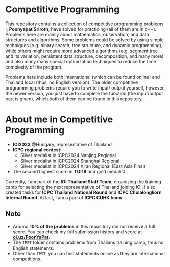 # Competitive Programming
This repository contains a collection of competitive programming problems I, **Poonyapat Sriroth**, have solved for practicing (all of them are in c++). Problems here are mainly about mathematics, observation, and data structures and algorithms. Some problems could be solved by using simple techniques (e.g. binary search, tree structure, and dynamic programming), while others might require more advanced algorithms (e.g. segment tree and its variation, persistent data structure, decomposition, and many more) and also many many special optimization techniques to reduce the time complexity of the program.

Problems here include both international (which can be found online) and Thailand local (thus, no English version). The older competitive programming problems require you to write input/ output yourself, however, the newer version, you just have to complete the function (the input/output part is given), which both of them can be found in this repository.

# About me in Competitive Programming
- **IOI2023** @Hungary, representative of Thailand
- **ICPC regional contest**:
  - Silver medalist in ICPC2024 Nanjing Regional
  - Silver medalist in ICPC2024 Shanghai Regional
  - Silver medalist in ICPC2024 Xi'an Regional (East Asia Final)
- The second highest score in **TOI18** and gold medalist

Currently, I am part of the **IOI Thailand Staff Team**, organizing the training camp for selecting the next representative of Thailand joining IOI. I also created tasks for **ICPC Thailand National Round** and **ICPC Chulalongkorn Internal Round**. At last, I am a part of **ICPC CUHK team**.

## Note
- Around **10% of the problems** in this repository did not receive a full score. You can check my full submission history and score at **[oj.uz/PoonYaPat](https://oj.uz/profile/PoonYaPat)**.
- The `IPST` folder contains problems from Thailans training camp, thus no English statements.
- Other than `IPST`, you can find statements online as they are international competitions.